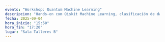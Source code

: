 ```yaml
---
evento: "Workshop: Quantum Machine Learning"
descripcion: "Hands-on con Qiskit Machine Learning, clasificación de datos simples."
fecha: 2025-09-04
hora_inicio: "15:50"
hora_fin: "17:20"
lugar: "Sala Talleres B"
---
```

